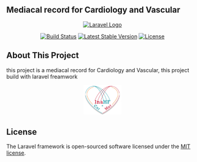 ## Mediacal record for Cardiology and Vascular

<p align="center"><a href="https://laravel.com" target="_blank"><img src="https://raw.githubusercontent.com/laravel/art/master/logo-lockup/5%20SVG/2%20CMYK/1%20Full%20Color/laravel-logolockup-cmyk-red.svg" width="200" alt="Laravel Logo"></a></p>

<p align="center">
<a href="https://travis-ci.org/laravel/framework"><img src="https://travis-ci.org/laravel/framework.svg" alt="Build Status"></a>
<a href="https://packagist.org/packages/laravel/framework"><img src="https://img.shields.io/packagist/v/laravel/framework" alt="Latest Stable Version"  ></a>
<a href="https://packagist.org/packages/laravel/framework"><img src="https://img.shields.io/packagist/l/laravel/framework" alt="License"></a>
</p>

## About This Project

this project is a mediacal record for Cardiology and Vascular, this project build with laravel freamwork

<p align="center"><a href="https://inahfcarmet.org/" target="_blank"><img src="https://github.com/yafialif/medical-record/blob/main/resources/images/logo.png" width="100" alt=""></a></p>

## License

The Laravel framework is open-sourced software licensed under the [MIT license](https://opensource.org/licenses/MIT).
